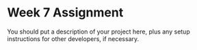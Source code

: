 # Week 7 Assignment

You should put a description of your project here, plus any setup instructions for other developers, if necessary.